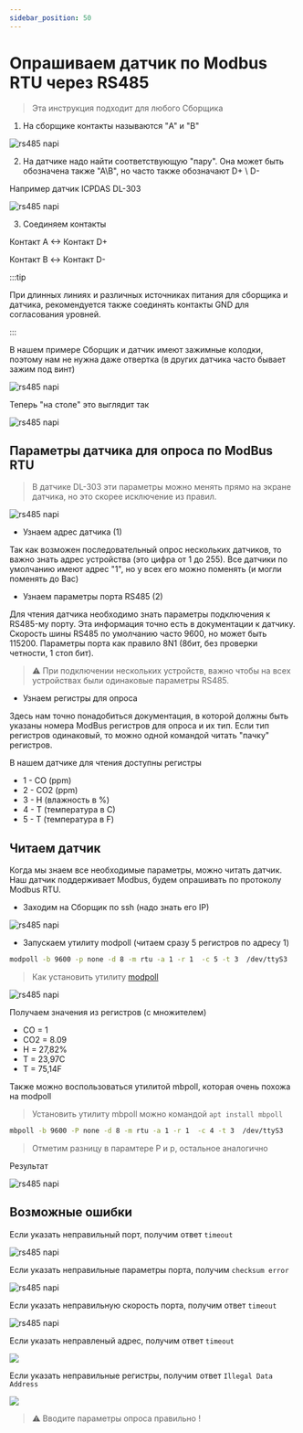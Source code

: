 ```yaml
---
sidebar_position: 50
---
```


# Опрашиваем датчик по Modbus RTU через RS485

> Эта инструкция подходит для любого Сборщика

1. На сборщике контакты называются "A" и "B"

![rs485 napi](img-rs485/ab.jpg)

2. На датчике надо найти соответствующую "пару". Она может быть обозначена также "А\B", но часто также обозначают D+ \ D-

Например датчик ICPDAS DL-303

![rs485 napi](img-rs485/dplusminus.jpg)

3. Соединяем контакты

Контакт А \<-\> Контакт D+

Контакт B \<-\> Контакт D-

:::tip

При длинных линиях и различных источниках питания для сборщика и датчика, рекомендуется также соединять контакты GND для согласования уровней.

:::

В нашем примере Сборщик и датчик имеют зажимные колодки, поэтому нам не нужна даже отвертка (в других датчика часто бывает зажим под винт)

![rs485 napi](img-rs485/kolodki.jpg)

Теперь "на столе" это выглядит так

![rs485 napi](img-rs485/frontcontrolwithsensor.jpg)

## Параметры датчика для опроса по ModBus RTU

>В датчике DL-303 эти параметры можно менять прямо на экране датчика, но это скорее исключение из правил.

![rs485 napi](img-rs485/dl303-settings.jpg)

- Узнаем адрес датчика (1)

Так как возможен последовательный опрос нескольких датчиков, то важно знать адрес устройства (это цифра от 1 до 255). Все датчики по умолчанию имеют адрес "1", но у всех его можно поменять (и могли поменять до Вас)

- Узнаем параметры порта RS485 (2)

Для чтения датчика необходимо знать параметры подключения к RS485-му порту. Эта информация точно есть в документации к датчику. Скорость шины RS485 по умолчанию часто 9600, но может быть 115200. Параметры порта как правило 8N1 (8бит, без проверки четности, 1 стоп бит).

>:warning: При подключении нескольких устройств, важно чтобы на всех устройствах были одинаковые параметры RS485.

- Узнаем регистры для опроса

Здесь нам точно понадобиться документация, в которой должны быть указаны номера ModBus регистров для опроса и их тип. Если тип регистров одинаковый, то можно одной командой читать "пачку" регистров.

В нашем датчике для чтения доступны регистры

- 1 - CO (ppm)
- 2 - CO2 (ppm)
- 3 - H (влажность в %)
- 4 - Т (температура в С)
- 5 - Т (температура в F)

## Читаем датчик

Когда мы знаем все необходимые параметры, можно читать датчик. Наш датчик поддерживает Modbus, будем опрашивать по протоколу Modbus RTU.

- Заходим на Сборщик по ssh (надо знать его IP)

![rs485 napi](img-rs485/term1.jpg)

- Запускаем утилиту modpoll (читаем сразу 5 регистров по адресу 1)

```bash
modpoll -b 9600 -p none -d 8 -m rtu -a 1 -r 1  -c 5 -t 3  /dev/ttyS3

```

> Как установить утилиту [modpoll](/software/notes/armbian-tuning/#установим-утилиту-modpoll)

![rs485 napi](img-rs485/term2.jpg)

Получаем значения из регистров (с множителем)

- CO = 1
- CO2 = 8.09
- H = 27,82%
- T = 23,97C
- T = 75,14F

Также можно воспользоваться утилитой mbpoll, которая очень похожа на modpoll

>Установить утилиту mbpoll можно командой  `apt install mbpoll`

```bash
mbpoll -b 9600 -P none -d 8 -m rtu -a 1 -r 1  -c 4 -t 3  /dev/ttyS3
```

> Отметим разницу в парамтере P и p, остальное аналогично

Результат

![rs485 napi](img-rs485/term3.jpg)

## Возможные ошибки

Если указать неправильный порт, получим ответ `timeout`

![rs485 napi](img-rs485/err-port.jpg)

Если указать неправильные параметры порта, получим `checksum error`

![rs485 napi](img-rs485/err-even.jpg)

Если указать неправильную скорость порта,  получим ответ `timeout`

![rs485 napi](img-rs485/err-speed.jpg)

Если указать неправленый адрес, получим ответ `timeout`

![](img-rs485/err-addr.jpg)

Если указать неправильные регистры, получим ответ `Illegal Data Address`

![](img-rs485/err-reg.jpg)

>:warning: Вводите параметры опроса правильно !
